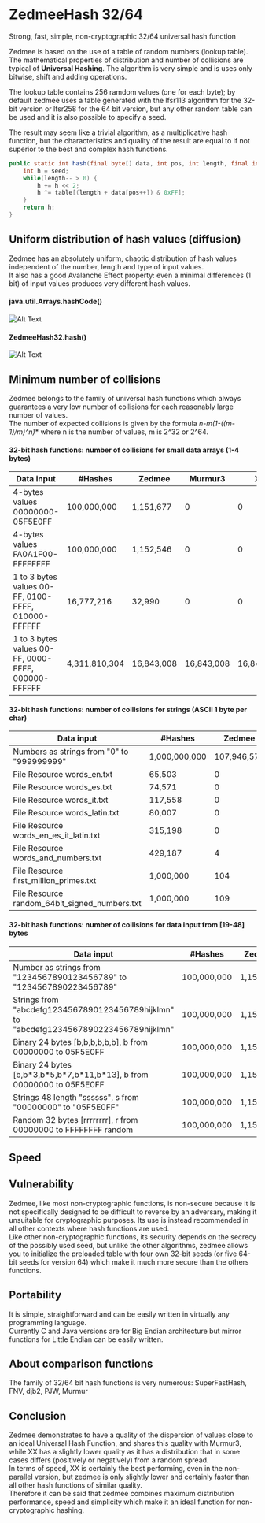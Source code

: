 # ZedmeeHash 32/64
Strong, fast, simple, non-cryptographic 32/64 universal hash function  

Zedmee is based on the use of a table of random numbers (lookup table). The mathematical properties of distribution and number of collisions are typical of **Universal Hashing**. The algorithm is very simple and is uses only bitwise, shift and adding operations.  

The lookup table contains 256 ramdom values (one for each byte); by default zedmee uses a table generated with the lfsr113 algorithm for the 32-bit version or lfsr258 for the 64 bit version, but any other random table can be used and it is also possible to specify a seed.  

The result may seem like a trivial algorithm, as a multiplicative hash function, but the characteristics and quality of the result are equal to if not superior to the best and complex hash functions.  

```java
public static int hash(final byte[] data, int pos, int length, final int seed, final int[] table) {
	int h = seed;
	while(length-- > 0) {
		h += h << 2; 
		h ^= table[(length + data[pos++]) & 0xFF];
	}
	return h;
}
``` 

## Uniform distribution of hash values (diffusion)
Zedmee has an absolutely uniform, chaotic distribution of hash values independent of the number, length and type of input values.  
It also has a good Avalanche Effect property: even a minimal differences (1 bit) of input values produces very different hash values.  

#### java.util.Arrays.hashCode()
![Alt Text](https://raw.githubusercontent.com/matteo65/ZedmeeHash/main/Resource/java_hash.png)
  
#### ZedmeeHash32.hash()
![Alt Text](https://raw.githubusercontent.com/matteo65/ZedmeeHash/main/Resource/zmh_distributions.png)

## Minimum number of collisions
Zedmee belongs to the family of universal hash functions which always guarantees a very low number of collisions for each reasonably large number of values.  
The number of expected collisions is given by the formula **n-m*(1-((m-1)/m)^n)** where n is the number of values, m is 2^32 or 2^64.  

#### 32-bit hash functions: number of collisions for small data arrays (1-4 bytes)

Data input                                             |  #Hashes  | Zedmee  | Murmur3|  XX | Rabin
------------------------------------------------------ |-----------|---------|--------|-----|-------
4-bytes values 00000000-05F5E0FF                       |100,000,000|1,151,677|       0|    0|  0
4-bytes values FA0A1F00-FFFFFFFF                       |100,000,000|1,152,546|       0|    0|  0
1 to 3 bytes values 00-FF, 0100-FFFF, 010000-FFFFFF    | 16,777,216|   32,990|       0|    0|  0
1 to 3 bytes values 00-FF, 0000-FFFF, 000000-FFFFFF    |4,311,810,304|16,843,008|16,843,008|16,843,008|16,843,008

#### 32-bit hash functions: number of collisions for strings (ASCII 1 byte per char)

Data input                                                  |   #Hashes   | Zedmee | Murmur3 |   XX   |  Rabin
------------------------------------------------------------|-------------|--------|---------|--------|---------
Numbers as strings from "0" to "999999999"                  |1,000,000,000|107,946,574|107,822,463|110,287,893|365,950,432
File Resource words_en.txt                                  |    65,503   |       0|        0|       0|      14
File Resource words_es.txt                                  |    74,571   |       0|        2|       0|      38
File Resource words_it.txt                                  |   117,558   |       0|        0|       2|      28
File Resource words_latin.txt                               |    80,007   |       0|        1|       1|      34
File Resource words_en_es_it_latin.txt                      |   315,198   |       0|        9|       9|     271
File Resource words_and_numbers.txt                         |   429,187   |       4|       20|      19|     251
File Resource first_million_primes.txt                      |   1,000,000 |     104|      118|      85|       0
File Resource random_64bit_signed_numbers.txt               |   1,000,000 |     109|      110|     143|     122

#### 32-bit hash functions: number of collisions for data input from [19-48] bytes

Data input                                                                             | #Hashes   |  Zedmee   | Murmur3  |     XX   | Rabin
---------------------------------------------------------------------------------------|-----------|-----------|----------|----------|----------
Number as strings from "1234567890123456789" to "1234567890223456789"                  |100,000,000| 1,152,470 | 1,155,789|   808,693|         0      
Strings from "abcdefg1234567890123456789hijklmn" to "abcdefg1234567890223456789hijklmn"|100,000,000| 1,153,146 | 1,152,600| 1,037,151|         0  
Binary 24 bytes [b,b,b,b,b,b], b from 00000000 to 05F5E0FF                             |100,000,000| 1,156,639 | 1,154,653| 1,411,483|         0
Binary 24 bytes [b,b\*3,b\*5,b\*7,b\*11,b\*13], b from 00000000 to 05F5E0FF            |100,000,000| 1,155,495 | 1,154,542| 1,160,003| 1,150,862
Strings 48 length "ssssss", s from "00000000" to "05F5E0FF"                            |100,000,000| 1,156,397 | 1,156,254| 1,155,854|22,595,936
Random 32 bytes [rrrrrrrr], r from 00000000 to FFFFFFFF random                         |100,000,000| 1,153,728 | 1,156,450| 1,154,307| 1,156,219


## Speed


## Vulnerability
Zedmee, like most non-cryptographic functions, is non-secure because it is not specifically designed to be difficult to reverse by an adversary, making it unsuitable for cryptographic purposes. Its use is instead recommended in all other contexts where hash functions are used.  
Like other non-cryptographic functions, its security depends on the secrecy of the possibly used seed, but unlike the other algorithms, zedmee allows you to initialize the preloaded table with four own 32-bit seeds (or five 64-bit seeds for version 64) which make it much more secure than the others functions.  

## Portability
It is simple, straightforward and can be easily written in virtually any programming language.  
Currently C and Java versions are for Big Endian architecture but mirror functions for Little Endian can be easily written.  

## About comparison functions
The family of 32/64 bit hash functions is very numerous: SuperFastHash, FNV, djb2, PJW, Murmur

## Conclusion
Zedmee demonstrates to have a quality of the dispersion of values close to an ideal Universal Hash Function, and shares this quality with Murmur3, while XX has a slightly lower quality as it has a distribution that in some cases differs (positively or negatively) from a random spread.  
In terms of speed, XX is certainly the best performing, even in the non-parallel version, but zedmee is only slightly lower and certainly faster than all other hash functions of similar quality.  
Therefore it can be said that zedmee combines maximum distribution performance, speed and simplicity which make it an ideal function for non-cryptographic hashing.  
